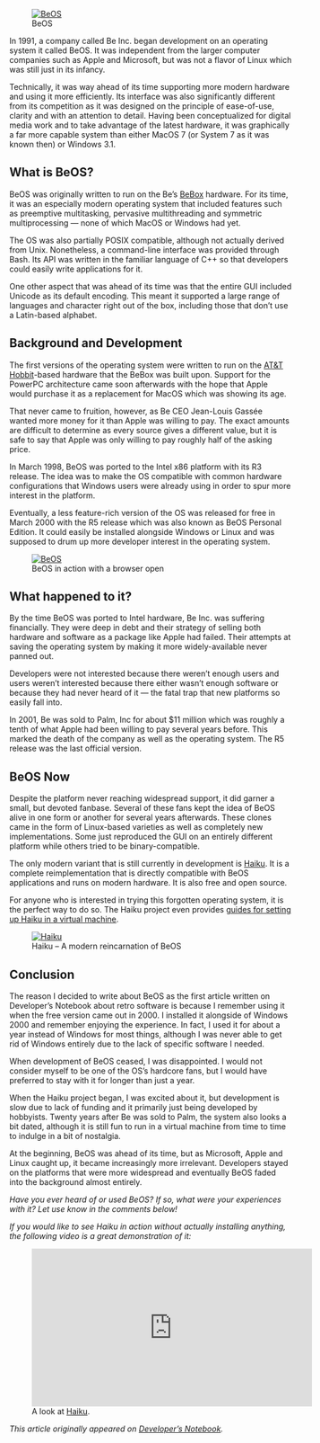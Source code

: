 <figure><a href="https://blog.alexseifert.com/?attachment_id=2244"><img loading="lazy" decoding="async" src="beos.png" alt="BeOS"></a><figcaption>BeOS</figcaption></figure>

In 1991, a company called Be Inc. began development on an operating system it called BeOS. It was independent from the larger computer companies such as Apple and Microsoft, but was not a flavor of Linux which was still just in its infancy.

Technically, it was way ahead of its time supporting more modern hardware and using it more efficiently. Its interface was also significantly different from its competition as it was designed on the principle of ease-of-use, clarity and with an attention to detail. Having been conceptualized for digital media work and to take advantage of the latest hardware, it was graphically a far more capable system than either MacOS 7 (or System 7 as it was known then) or Windows 3.1.

What is BeOS?
-------------

BeOS was originally written to run on the Be’s [BeBox](https://en.wikipedia.org/wiki/BeBox) hardware. For its time, it was an especially modern operating system that included features such as preemptive multitasking, pervasive multithreading and symmetric multiprocessing — none of which MacOS or Windows had yet.

The OS was also partially POSIX compatible, although not actually derived from Unix. Nonetheless, a command-line interface was provided through Bash. Its API was written in the familiar language of C++ so that developers could easily write applications for it.

One other aspect that was ahead of its time was that the entire GUI included Unicode as its default encoding. This meant it supported a large range of languages and character right out of the box, including those that don’t use a Latin-based alphabet.

Background and Development
--------------------------

The first versions of the operating system were written to run on the [AT&T Hobbit](https://en.wikipedia.org/wiki/AT%26T_Hobbit)\-based hardware that the BeBox was built upon. Support for the PowerPC architecture came soon afterwards with the hope that Apple would purchase it as a replacement for MacOS which was showing its age.

That never came to fruition, however, as Be CEO Jean-Louis Gassée wanted more money for it than Apple was willing to pay. The exact amounts are difficult to determine as every source gives a different value, but it is safe to say that Apple was only willing to pay roughly half of the asking price.

In March 1998, BeOS was ported to the Intel x86 platform with its R3 release. The idea was to make the OS compatible with common hardware configurations that Windows users were already using in order to spur more interest in the platform.

Eventually, a less feature-rich version of the OS was released for free in March 2000 with the R5 release which was also known as BeOS Personal Edition. It could easily be installed alongside Windows or Linux and was supposed to drum up more developer interest in the operating system.

<figure><a href="https://blog.alexseifert.com/?attachment_id=2303"><img loading="lazy" decoding="async" src="BeOS_screenshot.png" alt="BeOS"></a><figcaption>BeOS in action with a browser open</figcaption></figure>

What happened to it?
--------------------

By the time BeOS was ported to Intel hardware, Be Inc. was suffering financially. They were deep in debt and their strategy of selling both hardware and software as a package like Apple had failed. Their attempts at saving the operating system by making it more widely-available never panned out.

Developers were not interested because there weren’t enough users and users weren’t interested because there either wasn’t enough software or because they had never heard of it — the fatal trap that new platforms so easily fall into.

In 2001, Be was sold to Palm, Inc for about $11 million which was roughly a tenth of what Apple had been willing to pay several years before. This marked the death of the company as well as the operating system. The R5 release was the last official version.

BeOS Now
--------

Despite the platform never reaching widespread support, it did garner a small, but devoted fanbase. Several of these fans kept the idea of BeOS alive in one form or another for several years afterwards. These clones came in the form of Linux-based varieties as well as completely new implementations. Some just reproduced the GUI on an entirely different platform while others tried to be binary-compatible.

The only modern variant that is still currently in development is [Haiku](https://www.haiku-os.org/). It is a complete reimplementation that is directly compatible with BeOS applications and runs on modern hardware. It is also free and open source.

For anyone who is interested in trying this forgotten operating system, it is the perfect way to do so. The Haiku project even provides [guides for setting up Haiku in a virtual machine](https://www.haiku-os.org/guides/virtualizing).

<figure><a href="https://blog.alexseifert.com/?attachment_id=2305"><img loading="lazy" decoding="async" src="haikunetbook.png" alt="Haiku"></a><figcaption>Haiku – A modern reincarnation of BeOS</figcaption></figure>

Conclusion
----------

The reason I decided to write about BeOS as the first article written on Developer’s Notebook about retro software is because I remember using it when the free version came out in 2000. I installed it alongside of Windows 2000 and remember enjoying the experience. In fact, I used it for about a year instead of Windows for most things, although I was never able to get rid of Windows entirely due to the lack of specific software I needed.

When development of BeOS ceased, I was disappointed. I would not consider myself to be one of the OS’s hardcore fans, but I would have preferred to stay with it for longer than just a year.

When the Haiku project began, I was excited about it, but development is slow due to lack of funding and it primarily just being developed by hobbyists. Twenty years after Be was sold to Palm, the system also looks a bit dated, although it is still fun to run in a virtual machine from time to time to indulge in a bit of nostalgia.

At the beginning, BeOS was ahead of its time, but as Microsoft, Apple and Linux caught up, it became increasingly more irrelevant. Developers stayed on the platforms that were more widespread and eventually BeOS faded into the background almost entirely.

*Have you ever heard of or used BeOS? If so, what were your experiences with it? Let use know in the comments below!*

*If you would like to see Haiku in action without actually installing anything, the following video is a great demonstration of it:*

<figure><div class="wp-block-embed__wrapper"><iframe loading="lazy" title="Haiku Alternative Operating System" width="500" height="281" src="https://www.youtube.com/embed/hQyMS5q5H5s?feature=oembed" frameborder="0" allow="accelerometer; autoplay; clipboard-write; encrypted-media; gyroscope; picture-in-picture; web-share" referrerpolicy="strict-origin-when-cross-origin" allowfullscreen=""></iframe></div><figcaption>A look at <a href="https://www.haiku-os.org/" target="_blank" rel="noreferrer noopener">Haiku</a>.</figcaption></figure>

*This article originally appeared on [Developer’s Notebook](https://www.developers-notebook.com/retro-software/retro-software-beos/).*